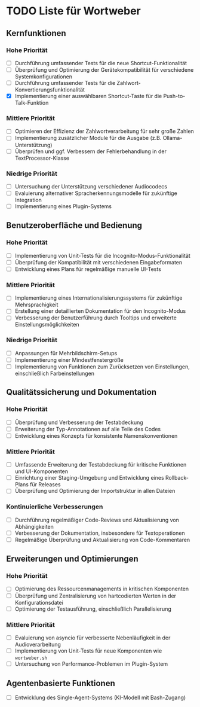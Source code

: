 # TODO Liste für Wortweber

## Kernfunktionen
### Hohe Priorität
- [ ] Durchführung umfassender Tests für die neue Shortcut-Funktionalität
- [ ] Überprüfung und Optimierung der Gerätekompatibilität für verschiedene Systemkonfigurationen
- [ ] Durchführung umfassender Tests für die Zahlwort-Konvertierungsfunktionalität
- [x] Implementierung einer auswählbaren Shortcut-Taste für die Push-to-Talk-Funktion

### Mittlere Priorität
- [ ] Optimieren der Effizienz der Zahlwortverarbeitung für sehr große Zahlen
- [ ] Implementierung zusätzlicher Module für die Ausgabe (z.B. Ollama-Unterstützung)
- [ ] Überprüfen und ggf. Verbessern der Fehlerbehandlung in der TextProcessor-Klasse

### Niedrige Priorität
- [ ] Untersuchung der Unterstützung verschiedener Audiocodecs
- [ ] Evaluierung alternativer Spracherkennungsmodelle für zukünftige Integration
- [ ] Implementierung eines Plugin-Systems

## Benutzeroberfläche und Bedienung
### Hohe Priorität
- [ ] Implementierung von Unit-Tests für die Incognito-Modus-Funktionalität
- [ ] Überprüfung der Kompatibilität mit verschiedenen Eingabeformaten
- [ ] Entwicklung eines Plans für regelmäßige manuelle UI-Tests

### Mittlere Priorität
- [ ] Implementierung eines Internationalisierungssystems für zukünftige Mehrsprachigkeit
- [ ] Erstellung einer detaillierten Dokumentation für den Incognito-Modus
- [ ] Verbesserung der Benutzerführung durch Tooltips und erweiterte Einstellungsmöglichkeiten

### Niedrige Priorität
- [ ] Anpassungen für Mehrbildschirm-Setups
- [ ] Implementierung einer Mindestfenstergröße
- [ ] Implementierung von Funktionen zum Zurücksetzen von Einstellungen, einschließlich Farbeinstellungen

## Qualitätssicherung und Dokumentation
### Hohe Priorität
- [ ] Überprüfung und Verbesserung der Testabdeckung
- [ ] Erweiterung der Typ-Annotationen auf alle Teile des Codes
- [ ] Entwicklung eines Konzepts für konsistente Namenskonventionen

### Mittlere Priorität
- [ ] Umfassende Erweiterung der Testabdeckung für kritische Funktionen und UI-Komponenten
- [ ] Einrichtung einer Staging-Umgebung und Entwicklung eines Rollback-Plans für Releases
- [ ] Überprüfung und Optimierung der Importstruktur in allen Dateien

### Kontinuierliche Verbesserungen
- [ ] Durchführung regelmäßiger Code-Reviews und Aktualisierung von Abhängigkeiten
- [ ] Verbesserung der Dokumentation, insbesondere für Textoperationen
- [ ] Regelmäßige Überprüfung und Aktualisierung von Code-Kommentaren

## Erweiterungen und Optimierungen
### Hohe Priorität
- [ ] Optimierung des Ressourcenmanagements in kritischen Komponenten
- [ ] Überprüfung und Zentralisierung von hartcodierten Werten in der Konfigurationsdatei
- [ ] Optimierung der Testausführung, einschließlich Parallelisierung

### Mittlere Priorität
- [ ] Evaluierung von asyncio für verbesserte Nebenläufigkeit in der Audioverarbeitung
- [ ] Implementierung von Unit-Tests für neue Komponenten wie `wortweber.sh`
- [ ] Untersuchung von Performance-Problemen im Plugin-System

## Agentenbasierte Funktionen
- [ ] Entwicklung des Single-Agent-Systems (KI-Modell mit Bash-Zugang)
